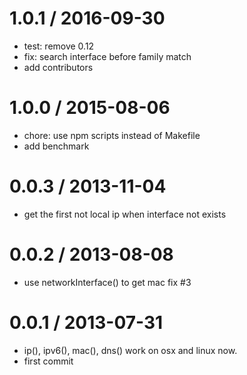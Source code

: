 
1.0.1 / 2016-09-30
==================

  * test: remove 0.12
  * fix: search interface before family match
  * add contributors

1.0.0 / 2015-08-06
==================

 * chore: use npm scripts instead of Makefile
 * add benchmark

0.0.3 / 2013-11-04 
==================

  * get the first not local ip when interface not exists

0.0.2 / 2013-08-08 
==================

  * use networkInterface() to get mac fix #3

0.0.1 / 2013-07-31 
==================

  * ip(), ipv6(), mac(), dns() work on osx and linux now.
  * first commit
